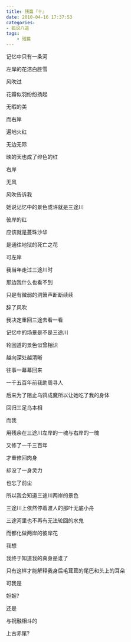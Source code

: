 ```yaml
---
title: 残篇『十』
date: 2010-04-16 17:37:53
categories:
- 狐说八道
tags:
    - 残篇
---
```


记忆中只有一条河

左岸的花洁白胜雪

风吹过

花瓣似羽纷纷扬起

无暇的美

而右岸

遍地火红

无边无际

映的天也成了绯色的红

右岸

无风

风吹告诉我

她说记忆中的景色或许就是三途川

彼岸的红

应该就是蔓珠沙华

是通往地狱的死亡之花

可左岸

我当年走过三途川时

那边我什么也看不到

只是有微弱的洞箫声断断续续

辞了风吹

我决定重回三途去看一看

记忆中的场景是不是三途川

轮回道的景色似曾相识

越向深处越清晰

往事一幕幕回来

一千五百年前我助周寻人

后来为了阻止乌鸦成魔所以让她吃了我的身体

回归三足乌本相

而我

用残余在三途川左岸的一魂与右岸的一魄

又修了一千三百年

才重修回肉身

却没了一身灵力

也忘了前尘

所以我会知道三途川两岸的景色

三途川上依然停着渡人的那叶无底小舟

三途河里也不再有无法轮回的水鬼

而都化做两岸的彼岸花

我想

我终于知道我的真身是谁了

只有这样才能解释我身后毛茸茸的尾巴和头上的耳朵

可我是

妲姬?

还是

与祝融相斗的

上古赤尾?
